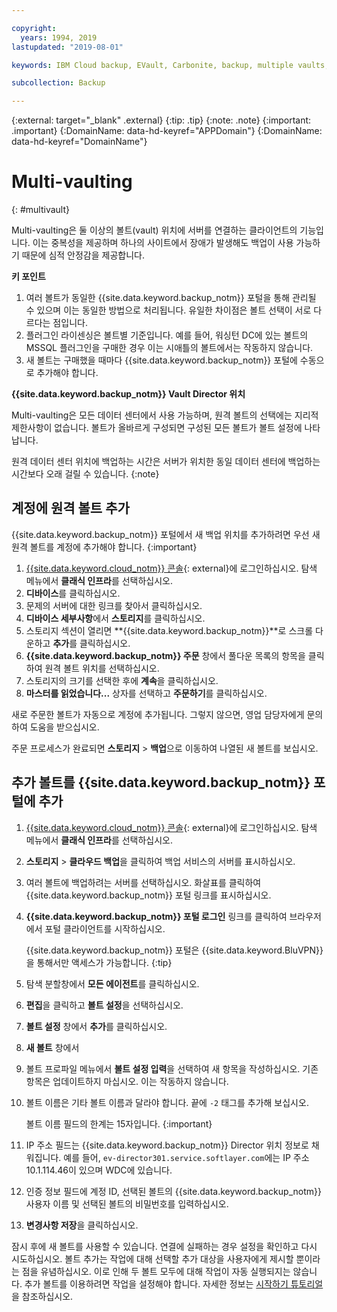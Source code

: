 ```yaml
---

copyright:
  years: 1994, 2019
lastupdated: "2019-08-01"

keywords: IBM Cloud backup, EVault, Carbonite, backup, multiple vaults, mulitple locations, disaster recovery

subcollection: Backup

---
```

{:external: target="_blank" .external}
{:tip: .tip}
{:note: .note}
{:important: .important}
{:DomainName: data-hd-keyref="APPDomain"}
{:DomainName: data-hd-keyref="DomainName"}

# Multi-vaulting
{: #multivault}

Multi-vaulting은 둘 이상의 볼트(vault) 위치에 서버를 연결하는 클라이언트의 기능입니다. 이는 중복성을 제공하며 하나의 사이트에서 장애가 발생해도 백업이 사용 가능하기 때문에 심적 안정감을 제공합니다.

**키 포인트**

1. 여러 볼트가 동일한 {{site.data.keyword.backup_notm}} 포털을 통해 관리될 수 있으며 이는 동일한 방법으로 처리됩니다. 유일한 차이점은 볼트 선택이 서로 다르다는 점입니다.
2. 플러그인 라이센싱은 볼트별 기준입니다. 예를 들어, 워싱턴 DC에 있는 볼트의 MSSQL 플러그인을 구매한 경우 이는 시애틀의 볼트에서는 작동하지 않습니다.
3. 새 볼트는 구매했을 때마다 {{site.data.keyword.backup_notm}} 포털에 수동으로 추가해야 합니다.



**{{site.data.keyword.backup_notm}} Vault Director 위치**

Multi-vaulting은 모든 데이터 센터에서 사용 가능하며, 원격 볼트의 선택에는 지리적 제한사항이 없습니다. 볼트가 올바르게 구성되면 구성된 모든 볼트가 볼트 설정에 나타납니다.

원격 데이터 센터 위치에 백업하는 시간은 서버가 위치한 동일 데이터 센터에 백업하는 시간보다 오래 걸릴 수 있습니다.
{:note}

## 계정에 원격 볼트 추가

{{site.data.keyword.backup_notm}} 포털에서 새 백업 위치를 추가하려면 우선 새 원격 볼트를 계정에 추가해야 합니다.
{:important}

1. [{{site.data.keyword.cloud_notm}} 콘솔](https://{DomainName}){: external}에 로그인하십시오. 탐색 메뉴에서 **클래식 인프라**를 선택하십시오.
2. **디바이스**를 클릭하십시오.
3. 문제의 서버에 대한 링크를 찾아서 클릭하십시오.
4. **디바이스 세부사항**에서 **스토리지**를 클릭하십시오.
5. 스토리지 섹션이 열리면 **{{site.data.keyword.backup_notm}}**로 스크롤 다운하고 **추가**를 클릭하십시오.
6. **{{site.data.keyword.backup_notm}} 주문** 창에서 풀다운 목록의 항목을 클릭하여 원격 볼트 위치를 선택하십시오.
7. 스토리지의 크기를 선택한 후에 **계속**을 클릭하십시오.
8. **마스터를 읽었습니다...** 상자를 선택하고 **주문하기**를 클릭하십시오.

새로 주문한 볼트가 자동으로 계정에 추가됩니다. 그렇지 않으면, 영업 담당자에게 문의하여 도움을 받으십시오.

주문 프로세스가 완료되면 **스토리지** > **백업**으로 이동하여 나열된 새 볼트를 보십시오.

## 추가 볼트를 {{site.data.keyword.backup_notm}} 포털에 추가

1. [{{site.data.keyword.cloud_notm}} 콘솔](https://{DomainName}){: external}에 로그인하십시오. 탐색 메뉴에서 **클래식 인프라**를 선택하십시오.
2. **스토리지** > **클라우드 백업**을 클릭하여 백업 서비스의 서버를 표시하십시오.
3. 여러 볼트에 백업하려는 서버를 선택하십시오. 화살표를 클릭하여 {{site.data.keyword.backup_notm}} 포털 링크를 표시하십시오.
4. **{{site.data.keyword.backup_notm}} 포털 로그인** 링크를 클릭하여 브라우저에서 포털 클라이언트를 시작하십시오.

   {{site.data.keyword.backup_notm}} 포털은 {{site.data.keyword.BluVPN}}을 통해서만 액세스가 가능합니다.
   {:tip}
5. 탐색 분할창에서 **모든 에이전트**를 클릭하십시오.
6. **편집**을 클릭하고 **볼트 설정**을 선택하십시오.
7. **볼트 설정** 창에서 **추가**를 클릭하십시오.
8. **새 볼트** 창에서
  1. 볼트 프로파일 메뉴에서 **볼트 설정 입력**을 선택하여 새 항목을 작성하십시오. 기존 항목은 업데이트하지 마십시오. 이는 작동하지 않습니다.
  2. 볼트 이름은 기타 볼트 이름과 달라야 합니다. 끝에 `-2` 태그를 추가해 보십시오. <br/>

     볼트 이름 필드의 한계는 15자입니다.
     {:important}
  3. IP 주소 필드는 {{site.data.keyword.backup_notm}} Director 위치 정보로 채워집니다. 예를 들어, `ev-director301.service.softlayer.com`에는 IP 주소 10.1.114.46이 있으며 WDC에 있습니다.
  4. 인증 정보 필드에 계정 ID, 선택된 볼트의 {{site.data.keyword.backup_notm}} 사용자 이름 및 선택된 볼트의 비밀번호를 입력하십시오.
  5. **변경사항 저장**을 클릭하십시오.

잠시 후에 새 볼트를 사용할 수 있습니다. 연결에 실패하는 경우 설정을 확인하고 다시 시도하십시오. 볼트 추가는 작업에 대해 선택할 추가 대상을 사용자에게 제시할 뿐이라는 점을 유념하십시오. 이로 인해 두 볼트 모두에 대해 작업이 자동 실행되지는 않습니다. 추가 볼트를 이용하려면 작업을 설정해야 합니다. 자세한 정보는 [시작하기 튜토리얼](/docs/infrastructure/Backup?topic=Backup-getting-started#getting-started)을 참조하십시오.
